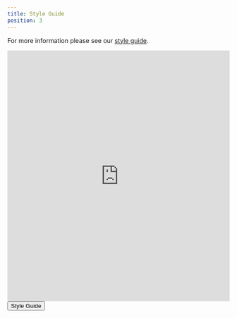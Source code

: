 ```yaml
---
title: Style Guide
position: 3
---
```

For more information please see our <a href="https://projects.invisionapp.com/share/FGQ4MIYEJ5P#/screens" target="_blank">style guide</a>.

<style>
.responsive-wrap iframe{ max-width: 100%;}
</style>
<div class="responsive-wrap">
  <iframe src="https://cartrawler.invisionapp.com/share/FGQ4MIYEJ5P#/screens" frameborder="0" width="960" height="569" allowfullscreen="true" mozallowfullscreen="true" webkitallowfullscreen="true"></iframe>
<button onclick="window.location.href = 'https://cartrawler.invisionapp.com/share/FGQ4MIYEJ5P#/screens';">Style Guide</button>
</div>
